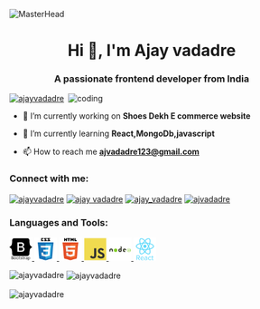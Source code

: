 ![MasterHead](https://user-images.githubusercontent.com/74038190/213910845-af37a709-8995-40d6-be59-724526e3c3d7.gif)
<h1 align="center">Hi 👋, I'm Ajay vadadre</h1>
<h3 align="center">A passionate frontend developer from India</h3>
<img src="https://user-images.githubusercontent.com/74038190/271839856-3b4607a1-1cc6-41f1-926f-892ae880e7a5.gif" align="right" alt="coding" width="400">

<p align="left"> <a href="https://twitter.com/ajayvadadre" target="blank"><img src="https://img.shields.io/twitter/follow/ajayvadadre?logo=twitter&style=for-the-badge" alt="ajayvadadre"></a> </p>

- 🔭 I’m currently working on **Shoes Dekh E commerce website**

- 🌱 I’m currently learning **React,MongoDb,javascript**

- 📫 How to reach me **ajvadadre123@gmail.com**

<h3 align="left">Connect with me:</h3>
<p align="left">
<a href="https://twitter.com/ajayvadadre" target="blank"><img align="center" src="https://raw.githubusercontent.com/rahuldkjain/github-profile-readme-generator/master/src/images/icons/Social/twitter.svg" alt="ajayvadadre" height="30" width="40" /></a>
<a href="https://linkedin.com/in/ajay vadadre" target="blank"><img align="center" src="https://raw.githubusercontent.com/rahuldkjain/github-profile-readme-generator/master/src/images/icons/Social/linked-in-alt.svg" alt="ajay vadadre" height="30" width="40" /></a>
<a href="https://instagram.com/ajay_vadadre" target="blank"><img align="center" src="https://raw.githubusercontent.com/rahuldkjain/github-profile-readme-generator/master/src/images/icons/Social/instagram.svg" alt="ajay_vadadre" height="30" width="40" /></a>
<a href="https://www.behance.net/ajvadadre" target="blank"><img align="center" src="https://raw.githubusercontent.com/rahuldkjain/github-profile-readme-generator/master/src/images/icons/Social/behance.svg" alt="ajvadadre" height="30" width="40" /></a>
</p>

<h3 align="left">Languages and Tools:</h3>
<p align="left"> <a href="https://getbootstrap.com" target="_blank" rel="noreferrer"> <img src="https://raw.githubusercontent.com/devicons/devicon/master/icons/bootstrap/bootstrap-plain-wordmark.svg" alt="bootstrap" width="40" height="40"/> </a> <a href="https://www.w3schools.com/css/" target="_blank" rel="noreferrer"> <img src="https://raw.githubusercontent.com/devicons/devicon/master/icons/css3/css3-original-wordmark.svg" alt="css3" width="40" height="40"/> </a> <a href="https://www.w3.org/html/" target="_blank" rel="noreferrer"> <img src="https://raw.githubusercontent.com/devicons/devicon/master/icons/html5/html5-original-wordmark.svg" alt="html5" width="40" height="40"/> </a> <a href="https://developer.mozilla.org/en-US/docs/Web/JavaScript" target="_blank" rel="noreferrer"> <img src="https://raw.githubusercontent.com/devicons/devicon/master/icons/javascript/javascript-original.svg" alt="javascript" width="40" height="40"/> </a> <a href="https://nodejs.org" target="_blank" rel="noreferrer"> <img src="https://raw.githubusercontent.com/devicons/devicon/master/icons/nodejs/nodejs-original-wordmark.svg" alt="nodejs" width="40" height="40"/> </a> <a href="https://reactjs.org/" target="_blank" rel="noreferrer"> <img src="https://raw.githubusercontent.com/devicons/devicon/master/icons/react/react-original-wordmark.svg" alt="react" width="40" height="40"/> </a> </p>

<p><img align="left" src="https://github-readme-stats.vercel.app/api/top-langs?username=ajayvadadre&show_icons=true&locale=en&layout=compact" alt="ajayvadadre" /></p>

<p>&nbsp;<img align="center" src="https://github-readme-stats.vercel.app/api?username=ajayvadadre&show_icons=true&locale=en" alt="ajayvadadre" /></p>

<p><img align="center" src="https://github-readme-streak-stats.herokuapp.com/?user=ajayvadadre&" alt="ajayvadadre" /></p>
